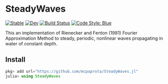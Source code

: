 # SteadyWaves

[![Stable](https://img.shields.io/badge/docs-stable-blue.svg)](https://mcpaprota.github.io/SteadyWaves.jl/stable/)
[![Dev](https://img.shields.io/badge/docs-dev-blue.svg)](https://mcpaprota.github.io/SteadyWaves.jl/dev/)
[![Build Status](https://github.com/mcpaprota/SteadyWaves.jl/actions/workflows/CI.yml/badge.svg?branch=master)](https://github.com/mcpaprota/SteadyWaves.jl/actions/workflows/CI.yml?query=branch%3Amaster)
[![Code Style: Blue](https://img.shields.io/badge/code%20style-blue-4495d1.svg)](https://github.com/JuliaDiff/BlueStyle)

This an implementation of Rienecker and Fenton (1981)
Fourier Approximation Method to steady, periodic, nonlinear waves
propagating in water of constant depth.

## Install

```julia
pkg> add url="https://github.com/mcpaprota/SteadyWaves.jl"
julia> using SteadyWaves
```
